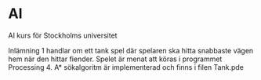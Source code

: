 # AI
AI kurs för Stockholms universitet

Inlämning 1 handlar om ett tank spel där spelaren ska hitta snabbaste vägen hem när den hittar fiender. Spelet är menat att köras i programmet Processing 4.
A* sökalgoritm är implementerad och finns i filen Tank.pde
